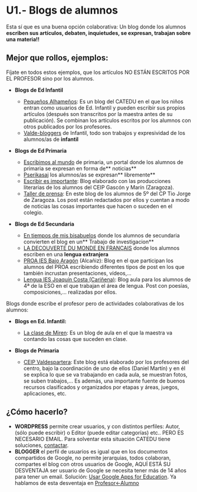 # U1.- Blogs de alumnos

Esta sí que es una buena opción colaborativa: Un blog donde los alumnos **escriben sus artículos, debaten, inquietudes, se expresan, trabajan sobre una materia!!**

## Mejor que rollos, ejemplos:

Fíjate en todos estos ejemplos, que los artículos NO ESTÁN ESCRITOS POR EL PROFESOR sino por los alumnos.

* **Blogs de Ed Infantil**

  * [Pequeños Alhameños](http://arablogs.catedu.es/arablogs/blog.php?id_blog=152&id_articulo=46768): Es un blog del CATEDU en el que los niños entran como usuarios de Ed. Infantil y pueden escribir sus propios artículos \(después son transcritos por la maestra antes de su publicación\). Se combinan los artículos escritos por los alumnos con otros publicados por los profesores.
  * [Valde-bloggers](http://arablogs.catedu.es/blog.php?id_blog=2396) de Infantil, todo son trabajos y expresividad de los alumnos/as de **infantil**



* **Blogs de Ed Primaria**

  * [Escribimos al mundo](http://arablogs.catedu.es/blog.php?id_blog=2502) de primaria, un portal donde los alumnos de primaria se expresan en forma de** noticias**
  * [Pserikasaj](http://arablogs.catedu.es/blog.php?id_blog=2442) los alumnos/as se expresan** libremente**
  * [Escribir es importante](https://ceipgasconymarin.catedu.es/): Blog elaborado con las producciones literarias de los alumnos del CEIP Gascón y Marín \(Zaragoza\).
  * [Taller de prensa](http://arablogs.catedu.es/blog.php?id_blog=1994&id_articulo=128619):  En este blog de los alumnos de 5º del CP Tio Jorge de Zaragoza. Los post están redactados por ellos y cuentan a modo de noticias las cosas importantes que hacen o suceden en el colegio.



* **Blogs de Ed Secundaria**

  * [En tiempos de mis bisabuelos](http://arablogs.catedu.es/blog.php?id_blog=2296) donde los alumnos de secundaria  convierten el blog en un** Trabajo de investigacion**
  * [LA DECOUVERTE DU MONDE EN FRANÇAIS](http://arablogs.catedu.es/blog.php?id_blog=938) donde los alumnos escriben en una **lengua extranjera**
  * [PROA IES Bajo Aragón](http://arablogs.catedu.es/blog.php?id_blog=2362) \(Alcañiz\): Blog en el que participan los alumnos del PROA escribiendo diferentes tipos de post en los que también incrustan presentaciones, vídeos,...
  * [Lengua IES Joaquín Costa \(Cariñena\)](http://arablogs.catedu.es/blog.php?id_blog=2352):  Blog aula para los alumnos de 4ª de la ESO en el que trabajan el área de lengua. Post con poesías, composiciones,... realizadas por ellos.





Blogs donde escribe el profesor pero de actividades colaborativas de los alumnos:

* **Blogs en Ed. Infantil:**

  * [La clase de Miren](http://laclasedemiren.blogspot.com.es/): Es un  blog de aula en el que la maestra va contando las cosas que suceden en clase.



* **Blogs de Primaria**

  * [CEIP Valdespartera](http://web.catedu.es/webcatedu/index.php/buenas-practicas/137-proyecto-tic-en-ceip-valdespartera): Este blog está elaborado por los profesores del centro, bajo la coordinación de uno de ellos \(Daniel Martín\) y en él se explica lo que se va trabajando en cada aula, se muestran fotos, se suben trabajos,... Es además, una importante fuente de buenos recursos clasificados y organizados por etapas y áreas, juegos, aplicaciones, etc.

## ¿Cómo hacerlo?

* **WORDPRESS** permite crear usuarios, y con distintos perfiles: Autor, \(sólo puede escribir\) o Editor \(puede editar categorías\) etc.. PERO ES NECESARIO EMAIL. Para solventar esta situación CATEDU tiene soluciones, [contactar](http://soporte.catedu.es/).
* **BLOGGER** el perfil de usuarios es igual que en los documentos compartidos de Google, no permite jerarquias, todos colaboran, compartes el blog con otros usuarios de Google, AQUÍ ESTÁ SU DESVENTAJA ser usuario de Google se necesita tener más de 14 años para tener un email. Solución: [Usar Google Apps for Education](https://edu.google.com/?modal_active=none). Ya hablamos de esta desventaja en [Profesor&lt;-Alumno](profesoralumno2.md)



